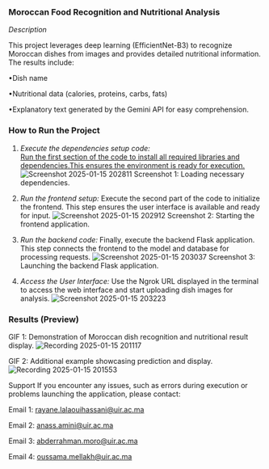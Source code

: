 ### **Moroccan Food Recognition and Nutritional Analysis**

*Description*

This project leverages deep learning (EfficientNet-B3) to recognize Moroccan dishes from images and provides detailed nutritional information. The results include:

•Dish name

•Nutritional data (calories, proteins, carbs, fats)

•Explanatory text generated by the Gemini API for easy comprehension.


### **How to Run the Project**
1) *Execute the dependencies setup code:*  
 <u>Run the first section of the code to install all required libraries and dependencies.This ensures the environment is ready for execution.</u>
![Screenshot 2025-01-15 202811](https://github.com/user-attachments/assets/b75bcc42-82d0-488d-8495-48dd66608ef0)
Screenshot 1: Loading necessary dependencies.
2) *Run the frontend setup:*
 Execute the second part of the code to initialize the frontend. This step ensures the user interface is available and ready for input.
![Screenshot 2025-01-15 202912](https://github.com/user-attachments/assets/cc978de3-f9e4-4aa7-b291-ce71685b04a1)
Screenshot 2: Starting the frontend application.

3) *Run the backend code:*
 Finally, execute the backend Flask application. This step connects the frontend to the model and database for processing requests.
![Screenshot 2025-01-15 203037](https://github.com/user-attachments/assets/9e55945b-988e-4ef0-add5-e8ee5206b15b)
Screenshot 3: Launching the backend Flask application.

4) *Access the User Interface:*
 Use the Ngrok URL displayed in the terminal to access the web interface and start uploading dish images for analysis.
![Screenshot 2025-01-15 203223](https://github.com/user-attachments/assets/372bda54-42dc-427f-91d8-00c713f46774)


### **Results (Preview)**

GIF 1: Demonstration of Moroccan dish recognition and nutritional result display.
![Recording 2025-01-15 201117](https://github.com/user-attachments/assets/c180240d-4085-49d2-988f-33d9ddcc877d)

GIF 2: Additional example showcasing prediction and display.
![Recording 2025-01-15 201553](https://github.com/user-attachments/assets/28f06e1d-a09c-4e9d-b1af-74beb5b44dcd)

Support
If you encounter any issues, such as errors during execution or problems launching the application, please contact:

Email 1: rayane.lalaouihassani@uir.ac.ma

Email 2: anass.amini@uir.ac.ma

Email 3: abderrahman.moro@uir.ac.ma

Email 4: oussama.mellakh@uir.ac.ma

